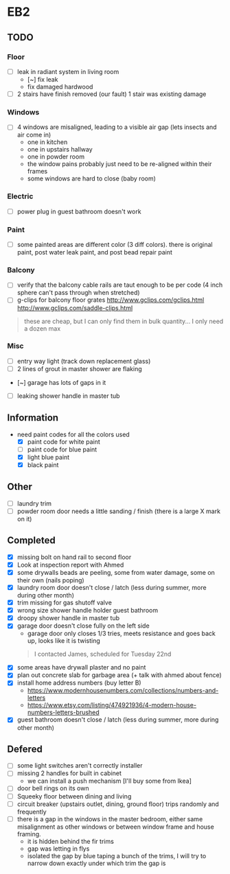 # EB2


## TODO

### Floor
- [ ] leak in radiant system in living room
  - [~] fix leak
  - fix damaged hardwood
- [ ] 2 stairs have finish removed (our fault) 1 stair was existing damage

### Windows
- [ ] 4 windows are misaligned, leading to a visible air gap (lets insects and air come in)
  - one in kitchen
  - one in upstairs hallway
  - one in powder room
  - the window pains probably just need to be re-aligned within their frames
  - some windows are hard to close (baby room)

### Electric
- [ ] power plug in guest bathroom doesn't work

### Paint
- [ ] some painted areas are different color (3 diff colors). there is original paint, post water leak paint, and post bead repair paint

### Balcony
- [ ] verify that the balcony cable rails are taut enough to be per code (4 inch sphere can't pass through when stretched)
- [ ] g-clips for balcony floor grates
http://www.gclips.com/gclips.html
http://www.gclips.com/saddle-clips.html
> these are cheap, but I can only find them in bulk quantity... I only need a dozen max

### Misc
- [ ] entry way light (track down replacement glass)
- [ ] 2 lines of grout in master shower are flaking
- [~] garage has lots of gaps in it
- [ ] leaking shower handle in master tub

## Information
- need paint codes for all the colors used
  - [x] paint code for white paint
  - [ ] paint code for blue paint
  - [x] light blue paint
  - [x] black paint

## Other
- [ ] laundry trim
- [ ] powder room door needs a little sanding / finish (there is a large X mark on it)

## Completed
- [x] missing bolt on hand rail to second floor
- [x] Look at inspection report with Ahmed
- [x] some drywalls beads are peeling, some from water damage, some on their own (nails poping)
- [x] laundry room door doesn't close / latch (less during summer, more during other month)
- [x] trim missing for gas shutoff valve
- [x] wrong size shower handle holder guest bathroom
- [x] droopy shower handle in master tub
- [x] garage door doesn't close fully on the left side
  - garage door only closes 1/3 tries, meets resistance and goes back up, looks like it is twisting
  > I contacted James, scheduled for Tuesday 22nd
- [x] some areas have drywall plaster and no paint
- [x] plan out concrete slab for garbage area (+ talk with ahmed about fence)
- [x] install home address numbers (buy letter B)
  - https://www.modernhousenumbers.com/collections/numbers-and-letters
  - https://www.etsy.com/listing/474921936/4-modern-house-numbers-letters-brushed
- [x] guest bathroom doesn't close / latch (less during summer, more during other month)

## Defered
- [ ] some light switches aren't correctly installer
- [ ] missing 2 handles for built in cabinet
  - we can install a push mechanism [I'll buy some from Ikea]
- [ ] door bell rings on its own
- [ ] Squeeky floor between dining and living
- [ ] circuit breaker (upstairs outlet, dining, ground floor) trips randomly and frequently
- [ ] there is a gap in the windows in the master bedroom, either same misalignment as other windows or between window frame and house framing.
  - it is hidden behind the fir trims
  - gap was letting in flys
  - isolated the gap by blue taping a bunch of the trims, I will try to narrow down exactly under which trim the gap is
